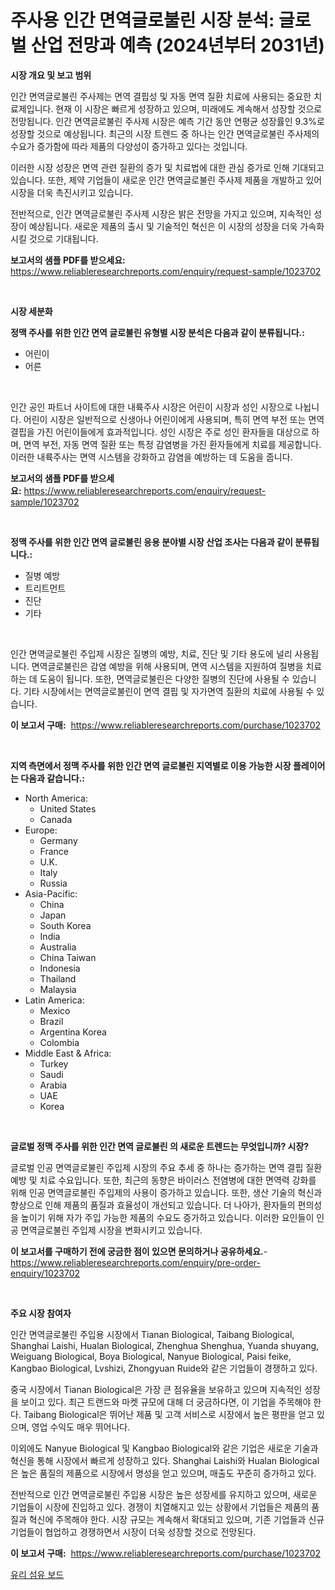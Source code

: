 <p><h1>주사용 인간 면역글로불린 시장 분석: 글로벌 산업 전망과 예측 (2024년부터 2031년)</h1></p><p><strong>시장 개요 및 보고 범위</strong></p>
<p><p>인간 면역글로불린 주사제는 면역 결핍성 및 자동 면역 질환 치료에 사용되는 중요한 치료제입니다. 현재 이 시장은 빠르게 성장하고 있으며, 미래에도 계속해서 성장할 것으로 전망됩니다. 인간 면역글로불린 주사제 시장은 예측 기간 동안 연평균 성장률인 9.3%로 성장할 것으로 예상됩니다. 최근의 시장 트렌드 중 하나는 인간 면역글로불린 주사제의 수요가 증가함에 따라 제품의 다양성이 증가하고 있다는 것입니다.</p><p>이러한 시장 성장은 면역 관련 질환의 증가 및 치료법에 대한 관심 증가로 인해 기대되고 있습니다. 또한, 제약 기업들이 새로운 인간 면역글로불린 주사제 제품을 개발하고 있어 시장을 더욱 촉진시키고 있습니다.</p><p>전반적으로, 인간 면역글로불린 주사제 시장은 밝은 전망을 가지고 있으며, 지속적인 성장이 예상됩니다. 새로운 제품의 출시 및 기술적인 혁신은 이 시장의 성장을 더욱 가속화시킬 것으로 기대됩니다.</p></p>
<p><strong>보고서의 샘플 PDF를 받으세요:</strong> <a href="https://www.reliableresearchreports.com/enquiry/request-sample/1023702">https://www.reliableresearchreports.com/enquiry/request-sample/1023702</a></p>
<p>&nbsp;</p>
<p><strong>시장 세분화</strong></p>
<p><strong>정맥 주사를 위한 인간 면역 글로불린 유형별 시장 분석은 다음과 같이 분류됩니다.:</strong></p>
<p><ul><li>어린이</li><li>어른</li></ul></p>
<p>&nbsp;</p>
<p><p>인간 공인 파트너 사이트에 대한 내륙주사 시장은 어린이 시장과 성인 시장으로 나뉩니다. 어린이 시장은 일반적으로 신생아나 어린이에게 사용되며, 특히 면역 부전 또는 면역 결핍을 가진 어린이들에게 효과적입니다. 성인 시장은 주로 성인 환자들을 대상으로 하며, 면역 부전, 자동 면역 질환 또는 특정 감염병을 가진 환자들에게 치료를 제공합니다. 이러한 내륙주사는 면역 시스템을 강화하고 감염을 예방하는 데 도움을 줍니다.</p></p>
<p><strong>보고서의 샘플 PDF를 받으세요:</strong>&nbsp;<a href="https://www.reliableresearchreports.com/enquiry/request-sample/1023702">https://www.reliableresearchreports.com/enquiry/request-sample/1023702</a></p>
<p>&nbsp;</p>
<p><strong> 정맥 주사를 위한 인간 면역 글로불린 응용 분야별 시장 산업 조사는 다음과 같이 분류됩니다.:</strong></p>
<p><ul><li>질병 예방</li><li>트리트먼트</li><li>진단</li><li>기타</li></ul></p>
<p>&nbsp;</p>
<p><p>인간 면역글로불린 주입제 시장은 질병의 예방, 치료, 진단 및 기타 용도에 널리 사용됩니다. 면역글로불린은 감염 예방을 위해 사용되며, 면역 시스템을 지원하여 질병을 치료하는 데 도움이 됩니다. 또한, 면역글로불린은 다양한 질병의 진단에 사용될 수 있습니다. 기타 시장에서는 면역글로불린이 면역 결핍 및 자가면역 질환의 치료에 사용될 수 있습니다.</p></p>
<p><strong>이 보고서 구매:</strong>&nbsp; <a href="https://www.reliableresearchreports.com/purchase/1023702">https://www.reliableresearchreports.com/purchase/1023702</a></p>
<p>&nbsp;</p>
<p><strong>지역 측면에서 정맥 주사를 위한 인간 면역 글로불린 지역별로 이용 가능한 시장 플레이어는 다음과 같습니다.:</strong></p>
<p><ul>
    <li>
        North America:
        <ul>
            <li>United States</li>
            <li>Canada</li>
        </ul>
    </li>
    <li>
        Europe:
        <ul>
            <li>Germany</li>
            <li>France</li>
            <li>U.K.</li>
            <li>Italy</li>
            <li>Russia</li>
        </ul>
    </li>
    <li>
        Asia-Pacific:
        <ul>
            <li>China</li>
            <li>Japan</li>
            <li>South Korea</li>
            <li>India</li>
            <li>Australia</li>
            <li>China Taiwan</li>
            <li>Indonesia</li>
            <li>Thailand</li>
            <li>Malaysia</li>
        </ul>
    </li>
    <li>
        Latin America:
        <ul>
            <li>Mexico</li>
            <li>Brazil</li>
            <li>Argentina Korea</li>
            <li>Colombia</li>
        </ul>
    </li>
    <li>
        Middle East & Africa:
        <ul>
            <li>Turkey</li>
            <li>Saudi</li>
            <li>Arabia</li>
            <li>UAE</li>
            <li>Korea</li>
        </ul>
    </li>
    </ul></p>
<p>&nbsp;</p>
<p><strong>글로벌 정맥 주사를 위한 인간 면역 글로불린 의 새로운 트렌드는 무엇입니까? 시장?</strong></p>
<p><p>글로벌 인공 면역글로불린 주입제 시장의 주요 추세 중 하나는 증가하는 면역 결핍 질환 예방 및 치료 수요입니다. 또한, 최근의 동향은 바이러스 전염병에 대한 면역력 강화를 위해 인공 면역글로불린 주입제의 사용이 증가하고 있습니다. 또한, 생산 기술의 혁신과 향상으로 인해 제품의 품질과 효율성이 개선되고 있습니다. 더 나아가, 환자들의 편의성을 높이기 위해 자가 주입 가능한 제품의 수요도 증가하고 있습니다. 이러한 요인들이 인공 면역글로불린 주입제 시장을 변화시키고 있습니다.</p></p>
<p><strong>이 보고서를 구매하기 전에 궁금한 점이 있으면 문의하거나 공유하세요.</strong>- <a href="https://www.reliableresearchreports.com/enquiry/pre-order-enquiry/1023702">https://www.reliableresearchreports.com/enquiry/pre-order-enquiry/1023702</a></p>
<p>&nbsp;</p>
<p><strong>주요 시장 참여자</strong></p>
<p><p>인간 면역글로불린 주입용 시장에서 Tianan Biological, Taibang Biological, Shanghai Laishi, Hualan Biological, Zhenghua Shenghua, Yuanda shuyang, Weiguang Biological, Boya Biological, Nanyue Biological, Paisi feike, Kangbao Biological, Lvshizi, Zhongyuan Ruide와 같은 기업들이 경쟁하고 있다. </p><p>중국 시장에서 Tianan Biological은 가장 큰 점유율을 보유하고 있으며 지속적인 성장을 보이고 있다. 최근 트랜드와 마켓 규모에 대해 더 궁금하다면, 이 기업을 주목해야 한다. Taibang Biological은 뛰어난 제품 및 고객 서비스로 시장에서 높은 평판을 얻고 있으며, 영업 수익도 매우 뛰어나다.</p><p>이외에도 Nanyue Biological 및 Kangbao Biological와 같은 기업은 새로운 기술과 혁신을 통해 시장에서 빠르게 성장하고 있다. Shanghai Laishi와 Hualan Biological은 높은 품질의 제품으로 시장에서 명성을 얻고 있으며, 매출도 꾸준히 증가하고 있다.</p><p>전반적으로 인간 면역글로불린 주입용 시장은 높은 성장세를 유지하고 있으며, 새로운 기업들이 시장에 진입하고 있다. 경쟁이 치열해지고 있는 상황에서 기업들은 제품의 품질과 혁신에 주목해야 한다. 시장 규모는 계속해서 확대되고 있으며, 기존 기업들과 신규 기업들이 협업하고 경쟁하면서 시장이 더욱 성장할 것으로 전망된다.</p></p>
<p><strong>이 보고서 구매:</strong>&nbsp;&nbsp;<a href="https://www.reliableresearchreports.com/purchase/1023702">https://www.reliableresearchreports.com/purchase/1023702</a></p>
<p><p><a href="https://github.com/fernandotryO5lson96765/Market-Research-Report-List-1/blob/main/70826429090.md">유리 섬유 보드</a></p></p>
